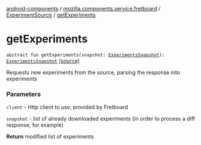 [android-components](../../index.md) / [mozilla.components.service.fretboard](../index.md) / [ExperimentSource](index.md) / [getExperiments](./get-experiments.md)

# getExperiments

`abstract fun getExperiments(snapshot: `[`ExperimentsSnapshot`](../-experiments-snapshot/index.md)`): `[`ExperimentsSnapshot`](../-experiments-snapshot/index.md) [(source)](https://github.com/mozilla-mobile/android-components/blob/master/components/service/fretboard/src/main/java/mozilla/components/service/fretboard/ExperimentSource.kt#L21)

Requests new experiments from the source,
parsing the response into experiments

### Parameters

`client` - Http client to use, provided by Fretboard

`snapshot` - list of already downloaded experiments
(in order to process a diff response, for example)

**Return**
modified list of experiments

